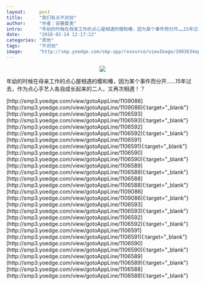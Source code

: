 ```yaml
---
layout:     post
title:      "我们有点不对劲"
author:     "作者：安藤夏美"
intro:      "年幼的时候在母亲工作的点心屋相遇的樱和椿，因为某个事件而分开……15年过去，作为点心手艺人各自成长起来的二人，又再次相遇！？"
date:       "2018-02-14 12:17:22"
categories: "其他"
tags:       "不对劲"
image:      "http://smp.yoedge.com/smp-app/resource/viewImage/1003634appline.png"
---
```

<div style="text-align: center">
<p><img src="http://smp.yoedge.com/smp-app/resource/viewImage/1003634appline.png"/></p>
</div>
<p class="post-meta">
<span>年幼的时候在母亲工作的点心屋相遇的樱和椿，因为某个事件而分开……15年过去，作为点心手艺人各自成长起来的二人，又再次相遇！？</span>
</p>
[http://smp3.yoedge.com/view/gotoAppLine/1109086](http://smp3.yoedge.com/view/gotoAppLine/1109086){:target="_blank"}
[http://smp3.yoedge.com/view/gotoAppLine/1106593](http://smp3.yoedge.com/view/gotoAppLine/1106593){:target="_blank"}
[http://smp3.yoedge.com/view/gotoAppLine/1106592](http://smp3.yoedge.com/view/gotoAppLine/1106592){:target="_blank"}
[http://smp3.yoedge.com/view/gotoAppLine/1106591](http://smp3.yoedge.com/view/gotoAppLine/1106591){:target="_blank"}
[http://smp3.yoedge.com/view/gotoAppLine/1106590](http://smp3.yoedge.com/view/gotoAppLine/1106590){:target="_blank"}
[http://smp3.yoedge.com/view/gotoAppLine/1106589](http://smp3.yoedge.com/view/gotoAppLine/1106589){:target="_blank"}
[http://smp3.yoedge.com/view/gotoAppLine/1106588](http://smp3.yoedge.com/view/gotoAppLine/1106588){:target="_blank"}
[http://smp3.yoedge.com/view/gotoAppLine/1109086](http://smp3.yoedge.com/view/gotoAppLine/1109086){:target="_blank"}
[http://smp3.yoedge.com/view/gotoAppLine/1106593](http://smp3.yoedge.com/view/gotoAppLine/1106593){:target="_blank"}
[http://smp3.yoedge.com/view/gotoAppLine/1106592](http://smp3.yoedge.com/view/gotoAppLine/1106592){:target="_blank"}
[http://smp3.yoedge.com/view/gotoAppLine/1106591](http://smp3.yoedge.com/view/gotoAppLine/1106591){:target="_blank"}
[http://smp3.yoedge.com/view/gotoAppLine/1106590](http://smp3.yoedge.com/view/gotoAppLine/1106590){:target="_blank"}
[http://smp3.yoedge.com/view/gotoAppLine/1106589](http://smp3.yoedge.com/view/gotoAppLine/1106589){:target="_blank"}
[http://smp3.yoedge.com/view/gotoAppLine/1106588](http://smp3.yoedge.com/view/gotoAppLine/1106588){:target="_blank"}


